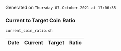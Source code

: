 Generated on `Thursday 07-October-2021 at 17:06:35`

### Current to Target Coin Ratio
`current_coin_ratio.sh`

Date|Current|Target|Ratio
---|---|---|---
